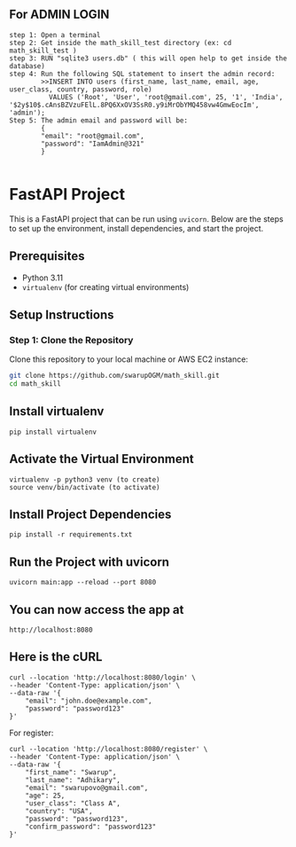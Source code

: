 
## For ADMIN LOGIN
```
step 1: Open a terminal 
step 2: Get inside the math_skill_test directory (ex: cd math_skill_test )
step 3: RUN "sqlite3 users.db" ( this will open help to get inside the database)
step 4: Run the following SQL statement to insert the admin record:
        >>INSERT INTO users (first_name, last_name, email, age, user_class, country, password, role)  
          VALUES ('Root', 'User', 'root@gmail.com', 25, '1', 'India', '$2y$10$.cAnsBZVzuFElL.8PQ6XxOV3SsR0.y9iMrObYMQ458vw4GmwEocIm', 'admin');
Step 5: The admin email and password will be:
        {
        "email": "root@gmail.com",
        "password": "IamAdmin@321"
        }
            
```



# FastAPI Project

This is a FastAPI project that can be run using `uvicorn`. Below are the steps to set up the environment, install dependencies, and start the project.

## Prerequisites

- Python 3.11
- `virtualenv` (for creating virtual environments)

## Setup Instructions

### Step 1: Clone the Repository

Clone this repository to your local machine or AWS EC2 instance:

```bash
git clone https://github.com/swarupOGM/math_skill.git
cd math_skill
```

## Install virtualenv
```
pip install virtualenv
```
## Activate the Virtual Environment
```
virtualenv -p python3 venv (to create)
source venv/bin/activate (to activate)
```
## Install Project Dependencies

```
pip install -r requirements.txt
```
## Run the Project with uvicorn
```
uvicorn main:app --reload --port 8080
```
## You can now access the app at
```
http://localhost:8080
```

## Here is the cURL
```
curl --location 'http://localhost:8080/login' \
--header 'Content-Type: application/json' \
--data-raw '{
    "email": "john.doe@example.com",
    "password": "password123"
}'
```
For register:
```
curl --location 'http://localhost:8080/register' \
--header 'Content-Type: application/json' \
--data-raw '{
    "first_name": "Swarup",
    "last_name": "Adhikary",
    "email": "swarupovo@gmail.com",
    "age": 25,
    "user_class": "Class A",
    "country": "USA",
    "password": "password123",
    "confirm_password": "password123"
}'
```
